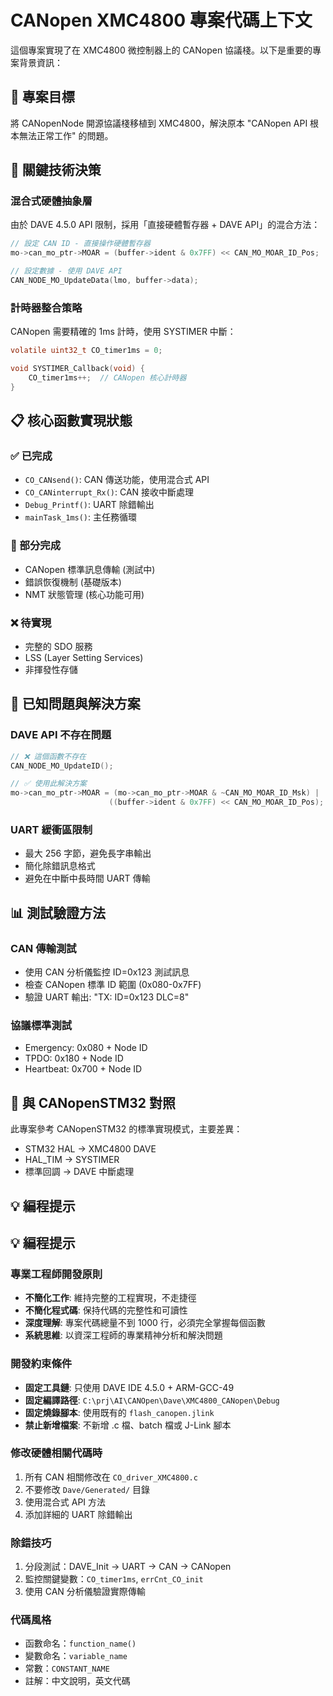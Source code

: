 # CANopen XMC4800 專案代碼上下文

這個專案實現了在 XMC4800 微控制器上的 CANopen 協議棧。以下是重要的專案背景資訊：

## 🎯 專案目標
將 CANopenNode 開源協議棧移植到 XMC4800，解決原本 "CANopen API 根本無法正常工作" 的問題。

## 🔧 關鍵技術決策

### 混合式硬體抽象層
由於 DAVE 4.5.0 API 限制，採用「直接硬體暫存器 + DAVE API」的混合方法：

```c
// 設定 CAN ID - 直接操作硬體暫存器
mo->can_mo_ptr->MOAR = (buffer->ident & 0x7FF) << CAN_MO_MOAR_ID_Pos;

// 設定數據 - 使用 DAVE API
CAN_NODE_MO_UpdateData(lmo, buffer->data);
```

### 計時器整合策略
CANopen 需要精確的 1ms 計時，使用 SYSTIMER 中斷：

```c
volatile uint32_t CO_timer1ms = 0;

void SYSTIMER_Callback(void) {
    CO_timer1ms++;  // CANopen 核心計時器
}
```

## 📋 核心函數實現狀態

### ✅ 已完成
- `CO_CANsend()`: CAN 傳送功能，使用混合式 API
- `CO_CANinterrupt_Rx()`: CAN 接收中斷處理
- `Debug_Printf()`: UART 除錯輸出
- `mainTask_1ms()`: 主任務循環

### 🔄 部分完成
- CANopen 標準訊息傳輸 (測試中)
- 錯誤恢復機制 (基礎版本)
- NMT 狀態管理 (核心功能可用)

### ❌ 待實現
- 完整的 SDO 服務
- LSS (Layer Setting Services)
- 非揮發性存儲

## 🐛 已知問題與解決方案

### DAVE API 不存在問題
```c
// ❌ 這個函數不存在
CAN_NODE_MO_UpdateID();

// ✅ 使用此解決方案
mo->can_mo_ptr->MOAR = (mo->can_mo_ptr->MOAR & ~CAN_MO_MOAR_ID_Msk) | 
                      ((buffer->ident & 0x7FF) << CAN_MO_MOAR_ID_Pos);
```

### UART 緩衝區限制
- 最大 256 字節，避免長字串輸出
- 簡化除錯訊息格式
- 避免在中斷中長時間 UART 傳輸

## 📊 測試驗證方法

### CAN 傳輸測試
- 使用 CAN 分析儀監控 ID=0x123 測試訊息
- 檢查 CANopen 標準 ID 範圍 (0x080-0x7FF)
- 驗證 UART 輸出: "TX: ID=0x123 DLC=8"

### 協議標準測試
- Emergency: 0x080 + Node ID
- TPDO: 0x180 + Node ID
- Heartbeat: 0x700 + Node ID

## 🔄 與 CANopenSTM32 對照
此專案參考 CANopenSTM32 的標準實現模式，主要差異：
- STM32 HAL → XMC4800 DAVE
- HAL_TIM → SYSTIMER
- 標準回調 → DAVE 中斷處理

## 💡 編程提示

## 💡 編程提示

### 專業工程師開發原則
- **不簡化工作**: 維持完整的工程實現，不走捷徑
- **不簡化程式碼**: 保持代碼的完整性和可讀性
- **深度理解**: 專案代碼總量不到 1000 行，必須完全掌握每個函數
- **系統思維**: 以資深工程師的專業精神分析和解決問題

### 開發約束條件
- **固定工具鏈**: 只使用 DAVE IDE 4.5.0 + ARM-GCC-49
- **固定編譯路徑**: `C:\prj\AI\CANOpen\Dave\XMC4800_CANopen\Debug`
- **固定燒錄腳本**: 使用既有的 `flash_canopen.jlink`
- **禁止新增檔案**: 不新增 .c 檔、batch 檔或 J-Link 腳本

### 修改硬體相關代碼時
1. 所有 CAN 相關修改在 `CO_driver_XMC4800.c`
2. 不要修改 `Dave/Generated/` 目錄
3. 使用混合式 API 方法
4. 添加詳細的 UART 除錯輸出

### 除錯技巧
1. 分段測試：DAVE_Init → UART → CAN → CANopen
2. 監控關鍵變數：`CO_timer1ms`, `errCnt_CO_init`
3. 使用 CAN 分析儀驗證實際傳輸

### 代碼風格
- 函數命名：`function_name()`
- 變數命名：`variable_name`
- 常數：`CONSTANT_NAME`
- 註解：中文說明，英文代碼